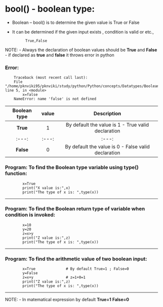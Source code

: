# bool() - boolean type:

- Boolean – bool() is to determine the given value is True or False
- It can be determined if the given input exists , condition is valid or etc.,

            True,False
                
NOTE:
    - Always the declaration of boolean values should be **True** and **False**
    - if declared as **true** and **false** it throws error in python

### Error:

        Traceback (most recent call last):
        File "/home/pknviki95/pknviki/study/python/Python/concepts/Datatypes/Boolean_datatypes/Boolean_type.py", line 5, in <module>
            x=false
        NameError: name 'false' is not defined

| Boolean type | value    | Description  |
| :---:   | :---: | :---: |
| **True** | 1   | By default the value is 1 - True valid declaration |
| :---:   | :---: | :---: |
| **False**| 0    | By default the value is 0 - False valid declaration|

### Program: To find the Boolean type variable using type() function:


            x=True 
            print("X value is:",x)   
            print("The type of x is: ",type(x))
----------------------------------------------------------------------------------

### Program: To find the Boolean return type of variable when condition is invoked:

            x=10
            y=20
            z=x>y 
            print("Z value is:",z)   
            print("The type of x is: ",type(x))
-------------------------------------------------------------------------------

### Program: To find the arithmetic value of two boolean input:

            x=True              # By default True=1 ; False=0
            y=False
            z=x+y               # z=1+0=1    
            print("Z value is:",z)   
            print("The type of x is: ",type(x))
-------------------------------------------------------------------------------

NOTE:
    - In matematical expression by default
            **True=1** 
            **False=0**


